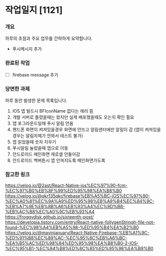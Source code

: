 # 작업일지 [1121]

### 개요

하루의 초점과 주요 업무를 간략하게 요약합니다.

- 푸시메시지 추가

### 완료된 작업

- [ ] firebase message 추가


### 당면한 과제

하루 동안 발생한 문제 목록입니다.

1. IOS 앱 빌드시 BFIconName 없다는 에러 뜸
2. 개발 서버로 돌렸을때는 왔지만 실제 배포했을때도 오는지 확인 필요
3. 앱 포그라운드일때 푸시 알림 안옴 
4. 핸드폰 화면이 켜져있을경우 화면에 안뜨고 알림센터에만 알림이 감 (앱이 켜져있을 경우는 알림자체가 안와서 테스트 불가)
5. 앱 읽었을때 숫자 지우기 
6. 푸시알림 눌렀을때 앱으로 이동 
7. 안드로이드 메인화면 캐로샐 안돌아감 
8. 안드로이드 백버튼시 앱 안꺼지도록 메인화면가도록

### 참고한 링크

https://velog.io/@2ast/React-Native-ios%EC%97%90-fcm-%EC%97%B0%EB%8F%99%ED%95%98%EA%B8%B0
https://velog.io/@qkr135qkr/firebase%EB%A5%BC-iOS%EC%97%90-%EC%A0%81%EC%9A%A9%ED%95%98%EB%A9%B4%EC%84%9C-%EB%A7%9E%EB%8B%A6%EB%93%A4%EC%9D%B8-%EB%AC%B8%EC%A0%9C%EB%93%A4
https://froggydisk.github.io/sixteenth-post/
https://developia.tistory.com/entry/React-native-follygenStringh-file-not-found-%EC%98%A4%EB%A5%98-%ED%95%B4%EA%B2%B0
https://velog.io/@mayinjanuary/React-Native-Firebase-%EB%A1%9C-%ED%91%B8%EC%89%AC-%EC%95%8C%EB%A6%BC-%EA%B5%AC%ED%98%84%ED%95%98%EA%B8%B0-2-IOS-%EC%95%B1-%EC%84%B8%ED%8C%85%ED%95%98%EA%B8%B0
